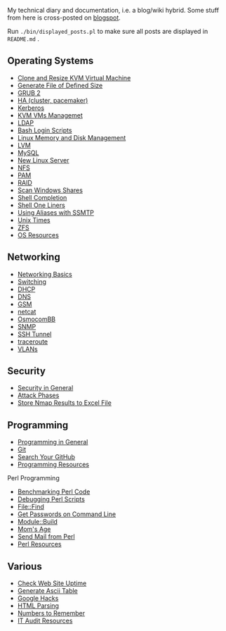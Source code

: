 My technical diary and documentation, i.e. a blog/wiki hybrid. Some stuff from here is cross-posted on [blogspot](http://jreisinger.blogspot.sk).

Run `./bin/displayed_posts.pl` to make sure all posts are displayed in `README.md` .

Operating Systems
-----------------

* [Clone and Resize KVM Virtual Machine](posts/clone-and-resize-kvm-virtual-machine.md)
* [Generate File of Defined Size](posts/gen_rand_file.md)
* [GRUB 2](posts/grub2.md)
* [HA (cluster, pacemaker)](posts/ha.md)
* [Kerberos](posts/kerberos.md)
* [KVM VMs Managemet](posts/vm-mngt.md)
* [LDAP](posts/ldap.md)
* [Bash Login Scripts](posts/login-scripts.md)
* [Linux Memory and Disk Management](posts/linux-mem-disk-mngt.md)
* [LVM](posts/lvm.md)
* [MySQL](posts/mysql.md)
* [New Linux Server](posts/new-linux-server.md)
* [NFS](posts/nfs.md)
* [PAM](posts/pam.md)
* [RAID](posts/raid.md)
* [Scan Windows Shares](posts/scan_win_shares.md)
* [Shell Completion](posts/shell-completion.md)
* [Shell One Liners](posts/shell-one-liners.md)
* [Using Aliases with SSMTP](posts/ssmtp.md)
* [Unix Times](posts/unix-times.md)
* [ZFS](posts/zfs.md)
* [OS Resources](posts/os-resources.md)

Networking
----------

* [Networking Basics](posts/01_net_basics.md)
* [Switching](posts/02_switching.md)
* [DHCP](posts/dhcp.md)
* [DNS](posts/dns.md)
* [GSM](posts/gsm.md)
* [netcat](posts/netcat.md)
* [OsmocomBB](posts/osmocombb.md)
* [SNMP](posts/snmp.md)
* [SSH Tunnel](posts/ssh-tunnel.md)
* [traceroute](posts/traceroute-explained.md)
* [VLANs](posts/vlans.md)
 
Security 
--------

* [Security in General](posts/general-security.md)
* [Attack Phases](posts/attack-phases.md)
* [Store Nmap Results to Excel File](posts/nmap2excel.md)

Programming
-----------

* [Programming in General](posts/prog-general.md)
* [Git](posts/git.md)
* [Search Your GitHub](posts/search-github.md)
* [Programming Resources](posts/programming-resources.md)

Perl Programming

* [Benchmarking Perl Code](posts/benchmarking-perl-code.md)
* [Debugging Perl Scripts](posts/debugging-perl-scripts.md)
* [File::Find](posts/file-find.md)
* [Get Passwords on Command Line](posts/get-passwd.md)
* [Module::Build](posts/module-build.md)
* [Mom's Age](posts/moms-age.md)
* [Send Mail from Perl](posts/send-mail-from-perl.md)
* [Perl Resources](posts/perl-resources.md)

Various
-------

* [Check Web Site Uptime](posts/check-web-app.md)
* [Generate Ascii Table](posts/gen_ascii_table.md)
* [Google Hacks](posts/google-hacks.md)
* [HTML Parsing](posts/html-parsing.md)
* [Numbers to Remember](posts/numbers-to-remember.md)
* [IT Audit Resources](posts/it-audit-resources.md)
